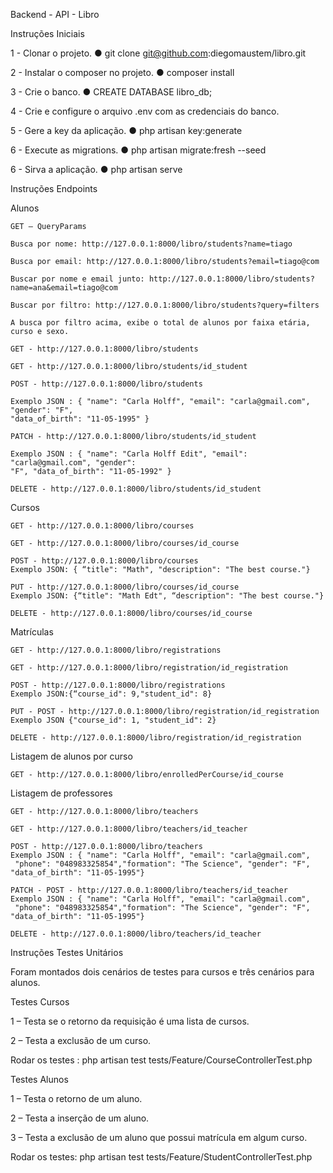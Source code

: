Backend - API - Libro

Instruções Iniciais

1 - Clonar o projeto.
● git clone git@github.com:diegomaustem/libro.git

2 - Instalar o composer no projeto.
● composer install

3 - Crie o banco.
● CREATE DATABASE libro_db;

4 - Crie e configure o arquivo .env com as credenciais do banco.

5 - Gere a key da aplicação.
● php artisan key:generate

6 - Execute as migrations.
● php artisan migrate:fresh --seed

6 - Sirva a aplicação.
● php artisan serve

Instruções Endpoints

Alunos

    GET – QueryParams

    Busca por nome: http://127.0.0.1:8000/libro/students?name=tiago

    Busca por email: http://127.0.0.1:8000/libro/students?email=tiago@com

    Buscar por nome e email junto: http://127.0.0.1:8000/libro/students?name=ana&email=tiago@com

    Buscar por filtro: http://127.0.0.1:8000/libro/students?query=filters

    A busca por filtro acima, exibe o total de alunos por faixa etária, curso e sexo.

    GET - http://127.0.0.1:8000/libro/students

    GET - http://127.0.0.1:8000/libro/students/id_student

    POST - http://127.0.0.1:8000/libro/students

    Exemplo JSON : { "name": "Carla Holff", "email": "carla@gmail.com", "gender": "F",
    "data_of_birth": "11-05-1995" }

    PATCH - http://127.0.0.1:8000/libro/students/id_student

    Exemplo JSON : { "name": "Carla Holff Edit", "email": "carla@gmail.com", "gender":
    "F", "data_of_birth": "11-05-1992" }

    DELETE - http://127.0.0.1:8000/libro/students/id_student

Cursos

    GET - http://127.0.0.1:8000/libro/courses

    GET - http://127.0.0.1:8000/libro/courses/id_course

    POST - http://127.0.0.1:8000/libro/courses
    Exemplo JSON: { “title": "Math", "description": "The best course."}

    PUT - http://127.0.0.1:8000/libro/courses/id_course
    Exemplo JSON: {“title": "Math Edt", “description": "The best course."}

    DELETE - http://127.0.0.1:8000/libro/courses/id_course

Matrículas

    GET - http://127.0.0.1:8000/libro/registrations

    GET - http://127.0.0.1:8000/libro/registration/id_registration

    POST - http://127.0.0.1:8000/libro/registrations
    Exemplo JSON:{“course_id": 9,"student_id": 8}

    PUT - POST - http://127.0.0.1:8000/libro/registration/id_registration
    Exemplo JSON {"course_id": 1, "student_id": 2}

    DELETE - http://127.0.0.1:8000/libro/registration/id_registration

Listagem de alunos por curso

    GET - http://127.0.0.1:8000/libro/enrolledPerCourse/id_course

Listagem de professores

    GET - http://127.0.0.1:8000/libro/teachers

    GET - http://127.0.0.1:8000/libro/teachers/id_teacher

    POST - http://127.0.0.1:8000/libro/teachers
    Exemplo JSON : { "name": "Carla Holff", "email": "carla@gmail.com",
     "phone": "048983325854","formation": "The Science", "gender": "F", "data_of_birth": "11-05-1995"}

    PATCH - POST - http://127.0.0.1:8000/libro/teachers/id_teacher
    Exemplo JSON : { "name": "Carla Holff", "email": "carla@gmail.com",
     "phone": "048983325854","formation": "The Science", "gender": "F", "data_of_birth": "11-05-1995"}

    DELETE - http://127.0.0.1:8000/libro/teachers/id_teacher

Instruções Testes Unitários

Foram montados dois cenários de testes para cursos e três cenários para alunos.

Testes Cursos

1 – Testa se o retorno da requisição é uma lista de cursos.

2 – Testa a exclusão de um curso.

Rodar os testes : php artisan test tests/Feature/CourseControllerTest.php

Testes Alunos

1 – Testa o retorno de um aluno.

2 – Testa a inserção de um aluno.

3 – Testa a exclusão de um aluno que possui matrícula em algum curso.

Rodar os testes: php artisan test tests/Feature/StudentControllerTest.php
